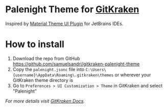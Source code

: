 # Palenight Theme for [GitKraken](https://www.gitkraken.com/)

Inspired by [Material Theme UI Plugin](https://material-theme.com/) for JetBrains IDEs.

# How to install

1. Download the repo from GitHub https://github.com/samuelsandri/gitkraken-palenight-theme
1. Copy the `palenight.jsonc` file into `C:\Users\{username}\AppData\Roaming\.gitkraken\themes` or wherever your GitKraken theme directory is
1. Go to `Preferences > UI Customization > Theme` in GitKraken and select "Palenight"

*For more details visit [GitKraken Docs](https://support.gitkraken.com/start-here/themes/).*
